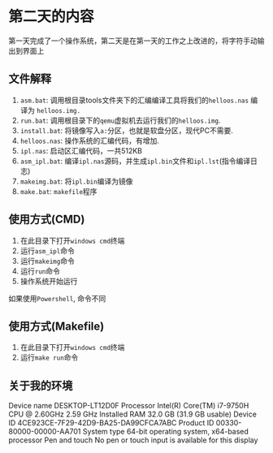 # 第二天的内容

第一天完成了一个操作系统，第二天是在第一天的工作之上改进的，将字符手动输出到界面上



## 文件解释

1. `asm.bat`: 调用根目录tools文件夹下的汇编编译工具将我们的`helloos.nas` 编译为 `helloos.img.`
2. `run.bat`: 调用根目录下的`qemu`虚拟机去运行我们的`helloos.img`.
3. `install.bat`: 将镜像写入`a:`分区，也就是软盘分区，现代PC不需要.
4. `helloos.nas`: 操作系统的汇编代码，有增加.
5. `ipl.nas`: 启动区汇编代码，一共512KB
6. `asm_ipl.bat`: 编译`ipl.nas`源码，并生成`ipl.bin`文件和`ipl.lst`(指令编译日志)
7. `makeimg.bat`: 将`ipl.bin`编译为镜像
8. `make.bat`: `makefile`程序



## 使用方式(CMD)

1. 在此目录下打开`windows cmd`终端
2. 运行`asm_ipl`命令
3. 运行`makeimg`命令
4. 运行`run`命令
5. 操作系统开始运行



如果使用`Powershell`, 命令不同



## 使用方式(Makefile)

1. 在此目录下打开`windows cmd`终端
2. 运行`make run`命令





## 关于我的环境

Device name	DESKTOP-LT12D0F
Processor	Intel(R) Core(TM) i7-9750H CPU @ 2.60GHz   2.59 GHz
Installed RAM	32.0 GB (31.9 GB usable)
Device ID	4CE923CE-7F29-42D9-BA25-DA99CFCA7ABC
Product ID	00330-80000-00000-AA701
System type	64-bit operating system, x64-based processor
Pen and touch	No pen or touch input is available for this display